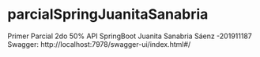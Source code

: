 # parcialSpringJuanitaSanabria
Primer Parcial 2do 50% API SpringBoot
Juanita Sanabria Sáenz -201911187
Swagger: http://localhost:7978/swagger-ui/index.html#/

 
